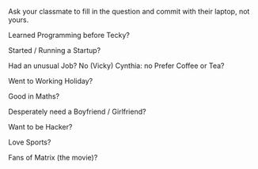 Ask your classmate to fill in the question and commit with their laptop, not yours.

Learned Programming before Tecky?

Started / Running a Startup?

Had an unusual Job?
No (Vicky)
Cynthia: no
Prefer Coffee or Tea?

Went to Working Holiday?

Good in Maths?

Desperately need a Boyfriend / Girlfriend?

Want to be Hacker?

Love Sports?

Fans of Matrix (the movie)?